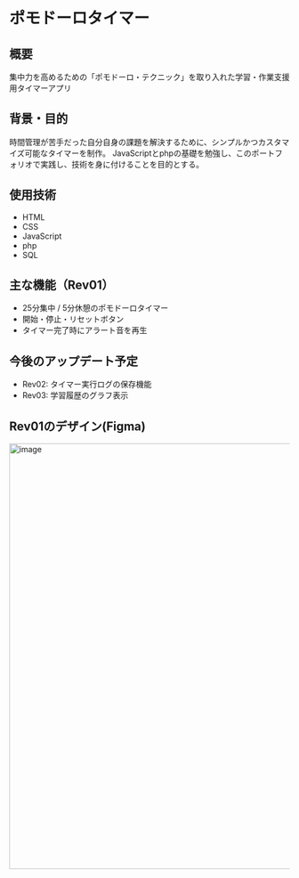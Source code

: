 # ポモドーロタイマー

## 概要
集中力を高めるための「ポモドーロ・テクニック」を取り入れた学習・作業支援用タイマーアプリ

## 背景・目的
時間管理が苦手だった自分自身の課題を解決するために、シンプルかつカスタマイズ可能なタイマーを制作。
JavaScriptとphpの基礎を勉強し、このポートフォリオで実践し、技術を身に付けることを目的とする。

## 使用技術
- HTML
- CSS
- JavaScript
- php
- SQL

## 主な機能（Rev01）
- 25分集中 / 5分休憩のポモドーロタイマー
- 開始・停止・リセットボタン
- タイマー完了時にアラート音を再生

## 今後のアップデート予定
- Rev02: タイマー実行ログの保存機能
- Rev03: 学習履歴のグラフ表示

## Rev01のデザイン(Figma)
<img width="1078" height="765" alt="image" src="https://github.com/user-attachments/assets/aa9e41c8-da01-4b15-a696-27d5efad4d61" />

